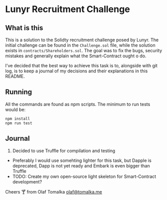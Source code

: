 # Lunyr Recruitment Challenge

## What is this
This is a solution to the Solidty recruitment challenge posed by Lunyr.
The initial challenge can be found in the `Challenge.sol` file, while the 
solution exists in `contracts/Shareholders.sol`. The goal was to fix the bugs,
security mistakes and generally explain what the Smart-Contract ought o do.

I've decided that the best way to achieve this task is to, alongside with git log,
is to keep a journal of my decisions and their explanations in this README.

## Running
All the commands are found as npm scripts. The minimum to run tests would be:

    npm install
    npm run test

## Journal
1. Decided to use Truffle for compilation and testing
  * Preferably I would use somehting lighter for this task,
    but Dapple is deprecated, Dapp is not yet ready and Embark
    is even bigger than Truffle
  * TODO: Create my own open-source light skeleton for Smart-Contract
    development?

Cheers 🍸 from Olaf Tomalka <olaf@tomalka.me>